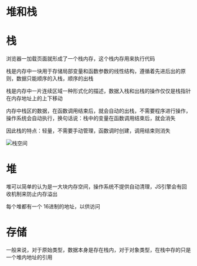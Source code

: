 # 堆和栈

# 栈

浏览器一加载页面就形成了一个栈内存，这个栈内存用来执行代码

栈是内存中一块用于存储局部变量和函数参数的线性结构，遵循着先进后出的原则，数据只能顺序的入栈，顺序的出栈

栈是内存中一片连续区域一种形式化的描述，数据入栈和出栈的操作仅仅是栈指针在内存地址上的上下移动

内存中栈区的数据，在函数调用结束后，就会自动的出栈，不需要程序进行操作，操作系统会自动执行，换句话说：栈中的变量在函数调用结束后，就会消失

因此栈的特点：轻量，不需要手动管理，函数调时创建，调用结束则消失

![栈空间]()

# 堆

堆可以简单的认为是一大块内存空间，操作系统不提供自动清理，JS引擎会有回收机制来防止内存溢出

每个堆都有一个 16进制的地址，以供访问

# 存储

一般来说，对于原始类型，数据本身是存在栈内，对于对象类型，在栈中存的只是一个堆内地址的引用

![]()





